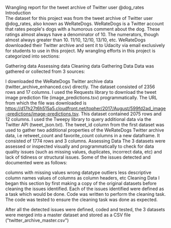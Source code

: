 Wrangling report for the tweet archive of Twitter user @dog_rates <br>
Introduction <br>
The dataset for this project was from the tweet archive of Twitter user @dog_rates, also known as WeRateDogs. WeRateDogs is a Twitter account that rates people's dogs with a humorous comment about the dog. These ratings almost always have a denominator of 10. The numerators, though almost always greater than 10. 11/10, 12/10, 13/10, etc. WeRateDogs downloaded their Twitter archive and sent it to Udacity via email exclusively for students to use in this project. My wrangling efforts in this project is categorized into sections:

Gathering data
Assessing data
Cleaning data
Gathering Data
Data was gathered or collected from 3 sources:

I downloaded the WeRateDogs Twitter archive data (twitter_archive_enhanced.csv) directly. The dataset consisted of 2356 rows and 17 columns.
I used the Requests library to download the tweet image prediction file (image_predictions.tsv) programmatically. The URL from which the file was downloaded is https://d17h27t6h515a5.cloudfront.net/topher/2017/August/599fd2ad_image-predictions/image-predictions.tsv. This dataset contained 2075 rows and 12 columns.
I used the Tweepy library to query additional data via the Twitter API (tweet_json.txt). The tweet_id column from the first dataset was used to gather two additional properties of the WeRateDogs Twitter archive data, i.e retweet_count and favorite_count columns in a new dataframe. It consisted of 1774 rows and 3 columns.
Assessing Data
The 3 datasets were assessed or inspected visually and programmatically to check for data quality issues (such as missing values, duplicates, incorrect data, etc) and lack of tidiness or structural issues. Some of the issues detected and documented were as follows:

columns with missing values
wrong datatype
outliers
less descriptive column names
values of columns as column headers, etc
Cleaning Data
I began this section by first making a copy of the original datasets before cleaning the issues identified. Each of the issues identified were defined as a task which would be done. Code was written to perform the cleaning task. The code was tested to ensure the cleaning task was done as expected.

After all the detected issues were defined, coded and tested, the 3 datasets were merged into a master dataset and stored as a CSV file ("twitter_archive_master.csv")
